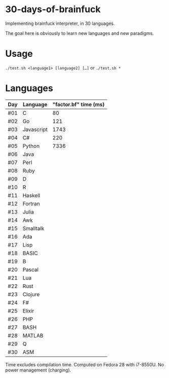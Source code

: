 # 30-days-of-brainfuck
Implementing brainfuck interpreter, in 30 languages.

The goal here is obviously to learn new languages and new paradigms.

# Usage
`./test.sh <language1> [language2] […]` or `./test.sh *`

# Languages
| Day | Language   | "factor.bf" time (ms) |
|-----|------------|-----------------------|
| #01 | C          | 80                    |
| #02 | Go         | 121                   |
| #03 | Javascript | 1743                  |
| #04 | C#         | 220                   |
| #05 | Python     | 7336                  |
| #06 | Java       | |
| #07 | Perl       | |
| #08 | Ruby       | |
| #09 | D          | |
| #10 | R          | |
| #11 | Haskell    | |
| #12 | Fortran    | |
| #13 | Julia      | |
| #14 | Awk        | |
| #15 | Smalltalk  | |
| #16 | Ada        | |
| #17 | Lisp       | |
| #18 | BASIC      | |
| #19 | B          | |
| #20 | Pascal     | |
| #21 | Lua        | |
| #22 | Rust       | |
| #23 | Clojure    | |
| #24 | F#         | |
| #25 | Elixir     | |
| #26 | PHP        | |
| #27 | BASH       | |
| #28 | MATLAB     | |
| #29 | Q          | |
| #30 | ASM        | |

Time excludes compilation time.
Computed on Fedora 28 with i7-8550U.
No power management (charging).
